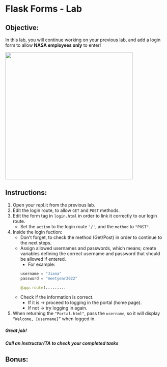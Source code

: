 # Flask Forms - Lab

## Objective: 
In this lab, you will continue working on your previous lab, and add a login form to allow **NASA employees only** to enter!





<img src="https://www.nasa.gov/sites/default/files/thumbnails/image/xemu-eva-hls.jpg" width="400">





## Instructions:
1. Open your repl.it from the previous lab.
2. Edit the login route, to allow `GET` and `POST` methods.
3. Edit the form tag in `login.html` in order to link it correctly to our login route. 
    - Set the `action` to the login route `'/'`, and the `method` to `"POST"`.
4. Inside the login fuction:
    - Don't forget, to check the method (Get/Post) in order to continue to the next steps.
    - Assign allowed usernames and passwords, which means; create variables defining the correct username and password that should be allowed if entered.
        - For example:  
        ```python
        username = "Jiana"
        password = "meetyear2022"
        
        @app.route(.........
        ```
    - Check if the information is correct. 
        - If it is → proceed to logging in the portal (home page). 
        - If not → try logging in again.
5. When returning the `"Portal.html"`, pass the `username`, so it will display `“Welcome, [username]”` when logged in.





##### Great job!
##### Call an Instructor/TA to check your completed tasks
 
 


## Bonus:

